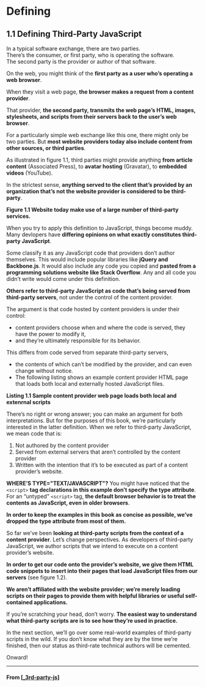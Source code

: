 # Defining

## **1.1 Defining Third-Party JavaScript**

In a typical software exchange, there are two parties.  
There’s the consumer, or first party, who is operating the software.  
The second party is the provider or author of that software.

On the web, you might think of the **first party as a user who’s operating a web browser**.

When they visit a web page, **the browser makes a request from a content provider**.

That provider, **the second party, transmits the web page’s HTML, images, stylesheets,
and scripts from their servers back to the user’s web browser**.

For a particularly simple web exchange like this one, there might only be two parties.
But **most website providers today also include content from other sources, or third parties**.

As illustrated in figure 1.1, third parties might provide anything **from article content** (Associated Press), to **avatar hosting** (Gravatar), to **embedded videos** (YouTube).

In the strictest sense, **anything served to the client that’s provided by an organization that’s not the website provider is considered to be third-party**.

**Figure 1.1 Website today make use of a large number of third-party services.**

When you try to apply this definition to JavaScript, things become muddy.
Many devlopers have **differing opinions on what exactly constitutes third-party JavaScript**.

Some classify it as any JavaScript code that providers don’t author themselves.
This would include popular libraries like **jQuery and Backbone.js**.
It would also include any code you copied and **pasted from a programming solutions website like Stack Overflow**.
Any and all code you didn’t write would come under this definition.

**Others refer to third-party JavaScript as code that’s being served from third-party servers**,
not under the control of the content provider.

The argument is that code hosted by content providers is under their control:

- content providers choose when and where the code is served, they have the power to modify it,
- and they’re ultimately responsible for its behavior.

This differs from code served from separate third-party servers,

- the contents of which can’t be modified by the provider, and can even change without notice.
- The following listing shows an example content provider HTML page that loads both local and externally hosted JavaScript files.

**Listing 1.1 Sample content provider web page loads both local and extenrnal scripts**

There’s no right or wrong answer; you can make an argument for both interpretations.
But for the purposes of this book, we’re particularly interested in the latter definition.
When we refer to third-party JavaScript, we mean code that is:

1. Not authored by the content provider
2. Served from external servers that aren’t controlled by the content provider
3. Written with the intention that it’s to be executed as part of a content provider’s website.

**WHERE’S TYPE="TEXT/JAVASCRIPT"?** You might have noticed that the `<script>` **tag declarations in this example don’t specify the type attribute**. For an “untyped” `<script>` tag, **the default browser behavior is to treat the contents as JavaScript, even in older browsers**.

**In order to keep the examples in this book as concise as possible, we’ve dropped the type attribute from most of them.**

So far we’ve been **looking at third-party scripts from the context of a content provider**.
Let’s change perspectives. As developers of third-party JavaScript, we author scripts that we intend to execute on a content provider’s website.

**In order to get our code onto the provider’s website, we give them HTML code snippets to insert into their pages that load JavaScript files from our servers** (see figure 1.2).

**We aren’t affiliated with the website provider; we’re merely loading scripts on their pages to provide them with helpful libraries or useful self-contained applications.**

If you’re scratching your head, don’t worry.
**The easiest way to understand what third-party scripts are is to see how they’re used in practice.**

In the next section, we’ll go over some real-world examples of third-party scripts in the wild.
If you don’t know what they are by the time we’re finished, then our status as third-rate technical authors will be cemented.

Onward!

---

#### From [[_3rd-party-js]]

[//begin]: # "Autogenerated link references for markdown compatibility"
[_3rd-party-js]: ../_3rd-party-js "💻 "
[//end]: # "Autogenerated link references"
